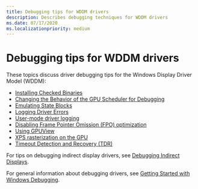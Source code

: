 ```yaml
---
title: Debugging tips for WDDM drivers
description: Describes debugging techniques for WDDM drivers
ms.date: 07/17/2020
ms.localizationpriority: medium
---
```


# Debugging tips for WDDM drivers

These topics discuss driver debugging tips for the Windows Display Driver Model (WDDM):

- [Installing Checked Binaries](./installing-checked-binaries.md)
- [Changing the Behavior of the GPU Scheduler for Debugging](./changing-the-behavior-of-the-gpu-scheduler-for-debugging.md)
- [Emulating State Blocks](./emulating-state-blocks.md)
- [Logging Driver Errors](./logging-driver-errors.md)
- [User-mode driver logging](./user-mode-driver-logging.md)
- [Disabling Frame Pointer Omission (FPO) optimization](./disabling-frame-pointer-omission--fpo--optimization.md)
- [Using GPUView](./using-gpuview.md)
- [XPS rasterization on the GPU](./xps-rasterization-on-the-gpu.md)
- [Timeout Detection and Recovery (TDR)](./timeout-detection-and-recovery.md)

For tips on debugging indirect display drivers, see [Debugging Indirect Displays](./indirect-display-debugging.md).

For general information about debugging drivers, see [Getting Started with Windows Debugging](../debugger/getting-started-with-windows-debugging.md).
